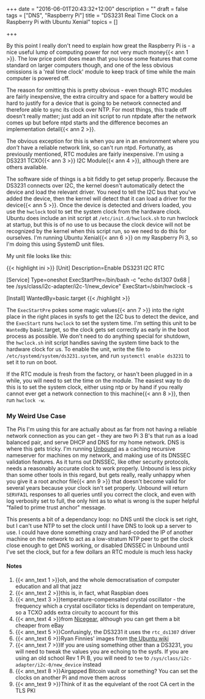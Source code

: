 +++
date = "2016-06-01T20:43:32+12:00"
description = ""
draft = false
tags = ["DNS", "Raspberry Pi"]
title = "DS3231 Real Time Clock on a Raspberry Pi with Ubuntu Xenial"
topics = []

+++

By this point I really don't need to explain how great the Raspberry Pi is - a nice useful lump of computing power for not very much money{{< ann 1 >}}. The low price point does mean that you loose some features that come standard on larger computers though, and one of the less obvious omissions is a 'real time clock' module to keep track of time while the main computer is powered off.

<!--more-->

The reason for omitting this is pretty obvious - even though RTC modules are fairly inexpensive, the extra circuitry and space for a battery would be hard to justify for a device that is going to be network connected and therefore able to sync its clock over NTP. For most things, this trade off doesn't really matter; just add an init script to run ntpdate after the network comes up but before ntpd starts and the difference becomes an implementation detail{{< ann 2 >}}.

The obvious exception for this is when you are in an environment where you *don't* have a reliable network link, so can't run ntpd. Fortunatly, as previously mentioned, RTC modules are fairly inexpensive. I'm using a DS3231 TCXO{{< ann 3 >}} I2C Module{{< ann 4 >}}, although there are others available.

The software side of things is a bit fiddly to get setup properly. Because the DS3231 connects over I2C, the kernel doesn't automatically detect the device and load the relevant driver. You need to tell the I2C bus that you've added the device, then the kernel will detect that it can load a driver for the device{{< ann 5 >}}. Once the device is detected and drivers loaded, you use the `hwclock` tool to set the system clock from the hardware clock. Ubuntu does include an init script at `/etc/init.d/hwclock.sh` to run hwclock at startup, but this is of no use to us because the clock device will not be recognized by the kernel when this script run, so we need to do this for ourselves. I'm running Ubuntu Xenial{{< ann 6 >}} on my Raspberry Pi 3, so I'm doing this using SystemD unit files.

My unit file looks like this:

{{< highlight ini >}}
[Unit]
Description=Enable DS3231 I2C RTC

[Service]
Type=oneshot
ExecStartPre=/bin/bash -c "echo ds1307 0x68 | tee /sys/class/i2c-adapter/i2c-1/new_device"
ExecStart=/sbin/hwclock -s

[Install]
WantedBy=basic.target
{{< /highlight >}}

The `ExecStartPre` pokes some magic values{{< ann 7 >}} into the right place in the right places in sysfs to get the I2C bus to detect the device, and the `ExecStart` runs `hwclock` to set the system time. I'm setting this unit to be `WantedBy` basic.target, so the clock gets set correctly as early in the boot process as possible. We don't need to do anything special for shutdown, the `hwclock.sh` init script handles saving the system time back to the hardware clock for us. To enable the unit, write the file to `/etc/systemd/system/ds3231.system`, and run `systemctl enable ds3231` to set it to run on boot.

If the RTC module is fresh from the factory, or hasn't been plugged in in a while, you will need to set the time on the module. The easiest way to do this is to set the system clock, either using ntp or by hand if you really cannot ever get a network connection to this machine{{< ann 8 >}}, then run `hwclock -w`.

### My Weird Use Case

The Pis I'm using this for are actually about as far from not having a reliable network connection as you can get - they are two Pi 3 B's that run as a load balanced pair, and serve DHCP and DNS for my home network. DNS is where this gets tricky. I'm running [Unbound](https://www.unbound.net/) as a caching recursive nameserver for machines on my network, and making use of its DNSSEC validation features. As it turns out DNSSEC, like other security protocols, needs a reasonably accurate clock to work properly. Unbound is less picky than some other tools in this regard, but gets really, really unhappy when you give it a root anchor file{{< ann 9 >}} that doesn't become valid for several years because your clock isn't set properly. Unbound will return `SERVFAIL` responses to all queries until you correct the clock, and even with log verbosity set to full, the only hint as to what is wrong is the super helpful "failed to prime trust anchor" message.

This presents a bit of a dependancy loop: no DNS until the clock is set right, but I can't use NTP to set the clock until I have DNS to look up a server to use. I could have done something crazy and hard-coded the IP of another machine on the network to act as a low-stratum NTP peer to get the clock close enough to get DNS working, or disabled DNSSEC in Unbound until I've set the clock, but for a few dollars an RTC module is much less hacky

#### Notes
1. {{< ann_text 1 >}}oh, and the whole democratisation of computer education and all that jazz
2. {{< ann_text 2 >}}this is, in fact, what Raspbian does
2. {{< ann_text 3 >}}temperature-compensated crystal oscillator - the frequency which a crystal oscillator ticks is dependant on temperature, so a TCXO adds extra circuity to account for this
3. {{< ann_text 4 >}}from [Nicegear](https://nicegear.co.nz/raspberry-pi/high-precision-real-time-clock-for-raspberry-pi/), although you can get them a bit cheaper from eBay
5. {{< ann_text 5 >}}Confusingly, the DS3231 it uses the `rtc_ds1307` driver
6. {{< ann_text 6 >}}Ryan Finnies' images from [the Ubuntu wiki](https://wiki.ubuntu.com/ARM/RaspberryPi)
7. {{< ann_text 7 >}}If you are using something other than a DS3231, you will need to tweak the values you are echoing to the sysfs. If you are using an old school Rev 1 Pi B, you will need to `tee` to `/sys/class/i2c-adapter/i2c-0/new_device` instead
8. {{< ann_text 8 >}}Airgapped Bitcoin vault or something? You can set the clocks on another Pi and move them across
9. {{< ann_text 9 >}}Think of it as the equivelant of the root CA cert in the TLS PKI
